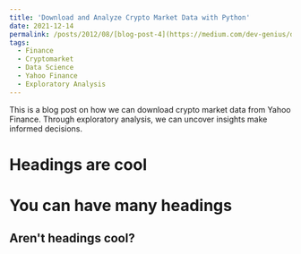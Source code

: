 ```yaml
---
title: 'Download and Analyze Crypto Market Data with Python'
date: 2021-12-14
permalink: /posts/2012/08/[blog-post-4](https://medium.com/dev-genius/download-and-analyze-crypto-market-data-with-python-c23941e475f)/
tags:
  - Finance
  - Cryptomarket
  - Data Science
  - Yahoo Finance
  - Exploratory Analysis
---
```


This is a blog post on how we can download crypto market data from Yahoo Finance. Through exploratory analysis, we can uncover insights make informed decisions.

Headings are cool
======

You can have many headings
======

Aren't headings cool?
------
